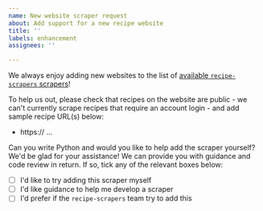 ```yaml
---
name: New website scraper request
about: Add support for a new recipe website
title: ''
labels: enhancement
assignees: ''

---
```


We always enjoy adding new websites to the list of [available `recipe-scrapers` scrapers](https://github.com/hhursev/recipe-scrapers#scrapers-available-for)!

To help us out, please check that recipes on the website are public - we can't currently scrape recipes that require an account login - and add sample recipe URL(s) below:

- https:// ...

Can you write Python and would you like to help add the scraper yourself?  We'd be glad for your assistance!  We can provide you with guidance and code review in return.  If so, tick any of the relevant boxes below:

- [ ] I'd like to try adding this scraper myself
- [ ] I'd like guidance to help me develop a scraper
- [ ] I'd prefer if the `recipe-scrapers` team try to add this
